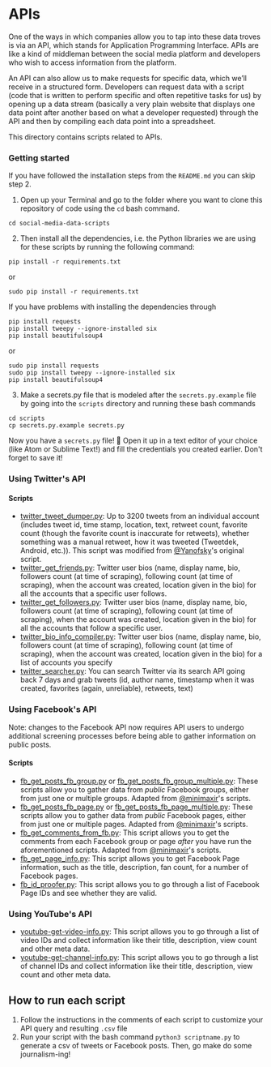 # APIs

One of the ways in which companies allow you to tap into these data troves is via an API, which stands for Application Programming Interface. APIs are like a kind of middleman between the social media platform and developers who wish to access information from the platform.

An API can also allow us to make requests for specific data, which we’ll receive in a structured form. Developers can request data with a script (code that is written to perform specific and often repetitive tasks for us) by opening up a data stream (basically a very plain website that displays one data point after another based on what a developer requested) through the API and then by compiling each data point into a spreadsheet.

This directory contains scripts related to APIs.

### Getting started

If you have followed the installation steps from the `README.md` you can skip step 2.

1. Open up your Terminal and go to the folder where you want to clone this repository of code using the `cd` bash command.
```
cd social-media-data-scripts
```

2. Then install all the dependencies, i.e. the Python libraries we are using for these scripts by running the following command:
```
pip install -r requirements.txt
```
or
```
sudo pip install -r requirements.txt
```
If you have problems with installing the dependencies through
```
pip install requests
pip install tweepy --ignore-installed six
pip install beautifulsoup4
```
or
```
sudo pip install requests
sudo pip install tweepy --ignore-installed six
pip install beautifulsoup4
```

3. Make a secrets.py file that is modeled after the `secrets.py.example` file by going into the `scripts` directory and running these bash commands
```
cd scripts
cp secrets.py.example secrets.py
```
Now you have a `secrets.py` file! 🤗 Open it up in a text editor of your choice (like Atom or Sublime Text!) and fill the credentials you created earlier. Don't forget to save it!

### Using Twitter's API

#### Scripts

* [twitter_tweet_dumper.py](https://github.com/lamthuyvo/social-media-data-scripts/blob/master/01-apis/scripts/twitter_tweet_dumper.py): Up to 3200 tweets from an individual account (includes tweet id, time stamp, location, text, retweet count, favorite count (though the favorite count is inaccurate for retweets), whether something was a manual retweet, how it was tweeted (Tweetdek, Android, etc.)). This script was modified from [@Yanofsky](https://gist.github.com/yanofsky/5436496)'s original script.
* [twitter_get_friends.py](https://github.com/lamthuyvo/social-media-data-scripts/blob/master/01-apis/scripts/twitter_get_friends.py): Twitter user bios (name, display name, bio, followers count (at time of scraping),  following count (at time of scraping), when the account was created, location given in the bio) for all the accounts that a specific user follows.
* [twitter_get_followers.py](https://github.com/lamthuyvo/social-media-data-scripts/blob/master/01-apis/scripts/twitter_get_followers.py): Twitter user bios (name, display name, bio, followers count (at time of scraping),  following count (at time of scraping), when the account was created, location given in the bio) for all the accounts that follow a specific user.
* [twitter_bio_info_compiler.py](https://github.com/lamthuyvo/social-media-data-scripts/blob/master/01-apis/scripts/twitter_bio_info_compiler.py): Twitter user bios (name, display name, bio, followers count (at time of scraping),  following count (at time of scraping), when the account was created, location given in the bio) for a list of accounts you specify
* [twitter_searcher.py](https://github.com/lamthuyvo/social-media-data-scripts/blob/master/01-apis/scripts/twitter_searcher.py): You can search Twitter via its search API going back 7 days and grab tweets (id, author name, timestamp when it was created, favorites (again, unreliable), retweets, text)

### Using Facebook's API
Note: changes to the Facebook API now requires API users to undergo additional screening processes before being able to gather information on public posts. 

#### Scripts
* [fb_get_posts_fb_group.py](https://github.com/lamthuyvo/social-media-data-scripts/blob/master/01-apis/scripts/fb_get_posts_fb_group.py) or [fb_get_posts_fb_group_multiple.py](https://github.com/lamthuyvo/social-media-data-scripts/blob/master/01-apis/scripts/fb_get_posts_fb_group_multiple.py): These scripts allow you to gather data from _public_ Facebook groups, either from just one or multiple groups. Adapted from [@minimaxir](https://github.com/minimaxir/facebook-page-post-scraper)'s scripts.
* [fb_get_posts_fb_page.py](https://github.com/lamthuyvo/social-media-data-scripts/blob/master/01-apis/scripts/fb_get_posts_fb_page.py) or [fb_get_posts_fb_page_multiple.py](https://github.com/lamthuyvo/social-media-data-scripts/blob/master/01-apis/scripts/fb_get_posts_fb_page_multiple.py): These scripts allow you to gather data from _public_ Facebook pages, either from just one or multiple pages. Adapted from [@minimaxir](https://github.com/minimaxir/facebook-page-post-scraper)'s scripts.
* [fb_get_comments_from_fb.py](https://github.com/lamthuyvo/social-media-data-scripts/blob/master/01-apis/scripts/fb_get_comments.py): This script allows you to get the comments from each Facebook group or page _after_ you have run the aforementioned scripts. Adapted from [@minimaxir](https://github.com/minimaxir/facebook-page-post-scraper)'s scripts.
* [fb_get_page_info.py](https://github.com/lamthuyvo/social-media-data-scripts/blob/master/01-apis/scripts/fb_get_comments.py): This script allows you to get Facebook Page information, such as the title, description, fan count, for a number of Facebook pages.  
* [fb_id_proofer.py](https://github.com/lamthuyvo/social-media-data-scripts/blob/master/01-apis/scripts/fb_id_proofer.py): This script allows you to go through a list of Facebook Page IDs and see whether they are valid.

### Using YouTube's API
* [youtube-get-video-info.py](https://github.com/lamthuyvo/social-media-data-scripts/blob/master/01-apis/scripts/youtube-get-video-info.py): This script allows you to go through a list of video IDs and collect information like their title, description, view count and other meta data.
* [youtube-get-channel-info.py](https://github.com/lamthuyvo/social-media-data-scripts/blob/master/01-apis/scripts/youtube-get-channel-info.py): This script allows you to go through a list of channel IDs and collect information like their title, description, view count and other meta data.

## How to run each script
1. Follow the instructions in the comments of each script to customize your API query and resulting `.csv` file
2. Run your script with the bash command `python3 scriptname.py` to generate a csv of tweets or Facebook posts. Then, go make do some journalism-ing!
